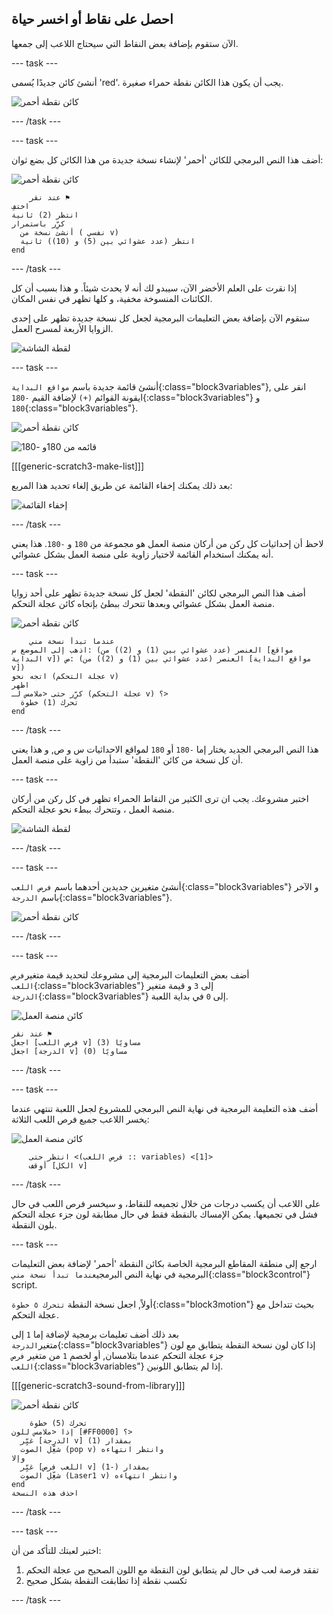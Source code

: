 ## احصل على نقاط أو اخسر حياة

الآن ستقوم بإضافة بعض النقاط التي سيحتاج اللاعب إلى جمعها.

--- task ---

أنشئ كائن جديدًا يُسمى 'red'. يجب أن يكون هذا الكائن نقطة حمراء صغيرة.

![كائن نقطة أحمر](images/dots-red.png)

--- /task ---

--- task ---

أضف هذا النص البرمجي للكائن 'أحمر' لإنشاء نسخة جديدة من هذا الكائن كل بضع ثوان:

![كائن نقطة أحمر](images/red-sprite.png)

```blocks3
    عند نقر ⚑
اختفِ
انتظر (2) ثانية
كرِّر باستمرار 
  أنشئ نسخة من ( نفسي v)
  انتظر (عدد عشوائي بين (5) و (10)) ثانية
end
```

--- /task ---

إذا نقرت على العلم الأخضر الآن، سيبدو لك أنه لا يحدث شيئاً. و هذا بسبب أن كل الكائنات المنسوخة مخفية، و كلها تظهر في نفس المكان.

ستقوم الآن بإضافة بعض التعليمات البرمجية لجعل كل نسخة جديدة تظهر على إحدى الزوايا الأربعة لمسرح العمل.

![لقطة الشاشة](images/dots-start.png)

--- task ---

أنشئ قائمة جديدة باسم `مواقع البداية`{:class="block3variables"}, انقر على ايقونة القوائم `(+)` لإضافة القيم `-180`{:class="block3variables"} و `180`{:class="block3variables"}.

![كائن نقطة أحمر](images/red-sprite.png)

![قائمه من 180و -180](images/dots-list.png)

[[[generic-scratch3-make-list]]]

بعد ذلك يمكنك إخفاء القائمة عن طريق إلغاء تحديد هذا المربع:

![إخفاء القائمة](images/hide-list.png)

--- /task ---

لاحظ أن إحداثيات كل ركن من أركان منصة العمل هو مجموعة من `180` و `-180`. هذا يعني أنه يمكنك استخدام القائمة لاختيار زاوية على منصة العمل بشكل عشوائي.

--- task ---

أضف هذا النص البرمجي لكائن 'النقطة' لجعل كل نسخة جديدة تظهر على أحد زوايا منصة العمل بشكل عشوائي وبعدها تتحرك ببطئ بإتجاه كائن عجلة التحكم.

![كائن نقطة أحمر](images/red-sprite.png)

```blocks3
    عندما تبدأ نسخة مني
اذهب إلى الموضع س: (العنصر (عدد عشوائي بين (1) و (2)) من [مواقع البداية v]) ص: (العنصر (عدد عشوائي بين (1) و (2)) من [مواقع البداية v])
اتجه نحو (عجلة التحكم v)
اظهر
كرِّر حتى <ملامس لـ (عجلة التحكم v) ؟> 
  تحرك (1) خطوة
end
```

--- /task ---

هذا النص البرمجي الجديد يختار إما `-180` أو `180` لمواقع الاحداثيات س و ص, و هذا يعني أن كل نسخة من كائن 'النقطة' ستبدأ من زاوية على منصة العمل.

--- task ---

اختبر مشروعك. يجب ان ترى الكثير من النقاط الحمراء تظهر في كل ركن من أركان منصة العمل ، وتتحرك ببطء نحو عجلة التحكم.

![لقطة الشاشة](images/dots-red-test.png)

--- /task ---

--- task ---

أنشئ متغيرين جديدين أحدهما باسم `فرص اللعب`{:class="block3variables"} و الآخر باسم `الدرجة`{:class="block3variables"}.

![كائن نقطة أحمر](images/red-sprite.png)

--- /task ---

--- task ---

أضف بعض التعليمات البرمجية إلى مشروعك لتحديد قيمة متغير`فرص اللعب`{:class="block3variables"} إلى `3` و قيمة متغير `الدرجة`{:class="block3variables"} إلى `0` في بداية اللعبة. 

![كائن منصة العمل](images/stage-sprite.png)

```blocks3
عند نقر ⚑
اجعل [فرص اللعب v] مساويًا (3)
اجعل [الدرجة v] مساويًا (0)
```

--- /task ---

--- task ---

أضف هذه التعليمة البرمجية في نهاية النص البرمجي للمشروع لجعل اللعبة تنتهي عندما يخسر اللاعب جميع فرص اللعب الثلاثة:

![كائن منصة العمل](images/stage-sprite.png)

```blocks3
    انتظر حتى <(فرص اللعب :: variables) <[1]>
    أوقف [الكل v]
```

--- /task ---

على اللاعب أن يكسب درجات من خلال تجميعه للنقاط، و سيخسر فرص اللعب في حال فشل في تجميعها. يمكن الإمساك بالنقطة فقط في حال مطابقة لون جزء عجلة التحكم بلون النقطة.

--- task ---

ارجع إلى منطقة المقاطع البرمجية الخاصة بكائن النقطة 'أحمر' لإضافة بعض التعليمات البرمجية في نهاية النص البرمجي`عندما تبدأ نسخة مني`{:class="block3control"} script.

أولاً, اجعل نسخة النقطة `تتحرك ٥ خطوة`{:class="block3motion"} بحيث تتداخل مع عجلة التحكم.

بعد ذلك أضف تعليمات برمجية لإضافة إما `1` إلى متغير`الدرجة`{:class="block3variables"} إذا كان لون نسخة النقطة يتطابق مع لون جزء عجلة التحكم عندما بتلامسان, أو لخصم `1` من متغير `فرص اللعب`{:class="block3variables"} إذا لم يتطابق اللونين.

[[[generic-scratch3-sound-from-library]]]

![كائن نقطة أحمر](images/red-sprite.png)

```blocks3
    تحرك (5) خطوة
إذا <ملامس للون [#FF0000] ؟> 
  غيِّر [الدرجة v] بمقدار (1)
  شغِّل الصوت (pop v) وانتظر انتهاءه
وإلا 
  غيِّر [اللعب فرص v] بمقدار (-1)
  شغِّل الصوت (Laser1 v) وانتظر انتهاءه
end
احذف هذه النسخة
```

--- /task ---

--- task ---

اختبر لعبتك للتأكد من أن:

1. تفقد فرصة لعب في حال لم يتطابق لون النقطة مع اللون الصحيح من عجلة التحكم
2. تكسب نقطة إذا تطابقت النقطة بشكل صحيح

--- /task ---